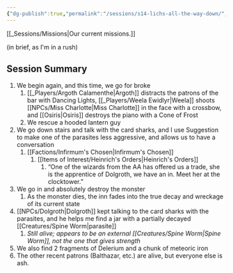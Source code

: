 ```yaml
---
{"dg-publish":true,"permalink":"/sessions/s14-lichs-all-the-way-down/","noteIcon":""}
---
```



[[_Sessions/Missions\|Our current missions.]]

(in brief, as I'm in a rush)
## Session Summary
1. We begin again, and this time, we go for broke
	1. [[_Players/Argoth Calamenthe\|Argoth]] distracts the patrons of the bar with Dancing Lights, [[_Players/Weela Ewidlyr\|Weela]] shoots [[NPCs/Miss Charlotte\|Miss Charlotte]] in the face with a crossbow, and [[Osiris\|Osiris]] destroys the piano with a Cone of Frost
	2. We rescue a hooded lantern guy
2. We go down stairs and talk with the card sharks, and I use Suggestion to make one of the parasites less aggressive, and allows us to have a conversation
	1. [[Factions/Infirmum's Chosen\|Infirmum's Chosen]]
		1. [[Items of Interest/Heinrich's Orders\|Heinrich's Orders]]
			1. “One of the wizards from the AA has offered us a trade, she is the apprentice of Dolgroth, we have an in. Meet her at the clocktower.”
3. We go in and absolutely destroy the monster
	1. As the monster dies, the inn fades into the true decay and wreckage of its current state
4. [[NPCs/Dolgroth\|Dolgroth]] kept talking to the card sharks with the parasites, and he helps me find a jar with a partially decayed [[Creatures/Spine Worm\|parasite]]
	1. *Still alive; appears to be an external [[Creatures/Spine Worm\|Spine Worm]], not the one that gives strength*
5. We also find 2 fragments of Delerium and a chunk of meteoric iron
6. The other recent patrons (Balthazar, etc.) are alive, but everyone else is ash.